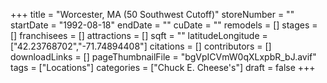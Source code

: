 +++
title = "Worcester, MA (50 Southwest Cutoff)"
storeNumber = ""
startDate = "1992-08-18"
endDate = ""
cuDate = ""
remodels = []
stages = []
franchisees = []
attractions = []
sqft = ""
latitudeLongitude = ["42.23768702","-71.74894408"]
citations = []
contributors = []
downloadLinks = []
pageThumbnailFile = "bgVpICVmW0qXLxpbR_bJ.avif"
tags = ["Locations"]
categories = ["Chuck E. Cheese's"]
draft = false
+++
